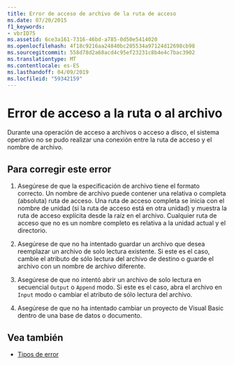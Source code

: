 ```yaml
---
title: Error de acceso de archivo de la ruta de acceso
ms.date: 07/20/2015
f1_keywords:
- vbrID75
ms.assetid: 6ce3a161-7316-46bd-a785-0d50e5414020
ms.openlocfilehash: 4f18c9216aa24840bc205534a97124d12698cb98
ms.sourcegitcommit: 558d78d2a68acd4c95ef23231c8b4e4c7bac3902
ms.translationtype: MT
ms.contentlocale: es-ES
ms.lasthandoff: 04/09/2019
ms.locfileid: "59342159"
---
```

# <a name="pathfile-access-error"></a>Error de acceso a la ruta o al archivo
Durante una operación de acceso a archivos o acceso a disco, el sistema operativo no se pudo realizar una conexión entre la ruta de acceso y el nombre de archivo.  
  
## <a name="to-correct-this-error"></a>Para corregir este error  
  
1. Asegúrese de que la especificación de archivo tiene el formato correcto. Un nombre de archivo puede contener una relativa o completa (absoluta) ruta de acceso. Una ruta de acceso completa se inicia con el nombre de unidad (si la ruta de acceso está en otra unidad) y muestra la ruta de acceso explícita desde la raíz en el archivo. Cualquier ruta de acceso que no es un nombre completo es relativa a la unidad actual y el directorio.  
  
2. Asegúrese de que no ha intentado guardar un archivo que desea reemplazar un archivo de solo lectura existente. Si este es el caso, cambie el atributo de sólo lectura del archivo de destino o guarde el archivo con un nombre de archivo diferente.  
  
3. Asegúrese de que no intentó abrir un archivo de solo lectura en secuencial `Output` o `Append` modo. Si este es el caso, abra el archivo en `Input` modo o cambiar el atributo de sólo lectura del archivo.  
  
4. Asegúrese de que no ha intentado cambiar un proyecto de Visual Basic dentro de una base de datos o documento.  
  
## <a name="see-also"></a>Vea también

- [Tipos de error](../../../visual-basic/programming-guide/language-features/error-types.md)
